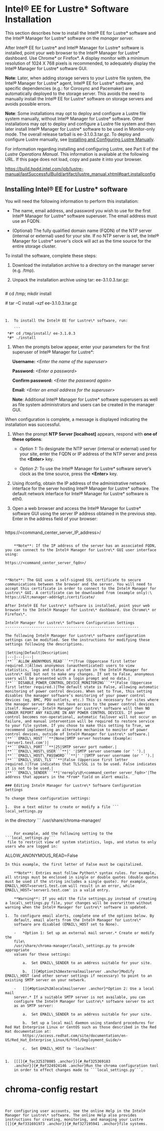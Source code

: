 # Intel® EE for Lustre\* Software Installation

This section describes how to install the Intel® EE for Lustre\*
software and the Intel® Manager for Lustre\* software on the *manager
server.*

After Intel® EE for Lustre\* and Intel® Manager for Lustre\* software is
installed, point your web browser to the Intel® Manager for Lustre\*
dashboard. Use Chrome\* or Firefox\*. A display monitor with a minimum
resolution of 1024 X 768 pixels is recommended, to adequately display
the Intel® Manager for Lustre\* software GUI.

**Note**: Later, when adding storage servers to your Lustre file system,
the Intel® Manager for Lustre\* agent, Intel® EE for Lustre\*
software, and specific dependencies (e.g.: for Corosync and Pacemaker)
are automatically deployed to the storage server. This avoids the need
to manually install the Intel® EE for Lustre\* software on storage
servers and avoids possible errors.

**Note**: Some installations may opt to deploy and configure a Lustre
file system manually, without Intel® Manager for Lustre\* software.
Other installations may opt to deploy and configure a Lustre file system
and then later install Intel® Manager for Lustre\* software to be used
in Monitor-only mode. The overall release tarball is ee-3.1.0.3.tar.gz.
To deploy and configure Lustre manually, see [Installing and Configuring
Lustre Manually](#installing-and-configuring-lustre-manually).

For information regarding installing and configuring Lustre, see Part II
of the *Lustre Operations Manual*. This information is available at the
following URL. If this page does not load, copy and paste it into your
browser.

<https://build.hpdd.intel.com/job/lustre-manual/lastSuccessfulBuild/artifact/lustre_manual.xhtml#part.installconfig>

Installing Intel® EE for Lustre\* software
--------------------------------------------

You will need the following information to perform this installation:

-   The name, email address, and password you wish to use for the first
    Intel® Manager for Lustre\* software superuser. The email address
    must use an FQDN.

-   (Optional) The fully qualified domain name (FQDN) of the NTP server
    (internal or external) used for your site. If no NTP server is set,
    the Intel® Manager for Lustre\* server's clock will act as the
    time source for the entire storage cluster.

To install the software, complete these steps:

1.  Download the installation archive to a directory on the manager
    server (e.g. /tmp).

2.  Unpack the installation archive using tar: ee-3.1.0.3.tar.gz:

    ```
*#* cd /tmp; mkdir install

*#* tar –C install –xzf ee-3.1.0.3.tar.gz
```


1.  To install the Intel® EE for Lustre\* software, run:

    ```
 *#* cd /tmp/install/ ee-3.1.0.3
 *#* ./install
```


1. When the prompts below appear, enter your
    parameters for the first superuser of Intel® Manager for Lustre\*:

    **Username:** *&lt;Enter the name of the superuser&gt;*

    **Password:** *&lt;Enter a password&gt;*
    
    **Confirm password:** *&lt;Enter the password again&gt;*

    **Email:** *&lt;Enter an email address for the superuser&gt;*

    


    **Note**: Additional Intel® Manager for Lustre\* software superusers as well as file system administrators and users can be created in the manager GUI.

When configuration is complete, a message is displayed indicating the installation was successful.

1.  When the prompt **NTP Server \[localhost\]** appears, respond with
    **one of these options**:

    -   *Option 1:* To designate the NTP server (internal or external) used
    for your site, enter the FQDN or IP address of the NTP server and
    press the **&lt;Enter&gt;** key.

    -   *Option 2:* To use the Intel® Manager for Lustre\* software
    server’s clock as the time source, press the **&lt;Enter&gt;** key.

1.  Using ifconfig, obtain the IP address of the administrative network
    interface for the server hosting Intel® Manager for Lustre\*
    software. The default network interface for Intel® Manager for
    Lustre\* software is eth0.

2.  Open a web browser and access the Intel® Manager for Lustre\*
    software GUI using the server IP address obtained in the previous
    step. Enter in the address field of your browser:
    
    ```
https://<command_center_server_IP_address>/
```

    **Note**: If the IP address of the server has an associated FQDN, you can connect to the Intel® Manager for Lustre\* GUI user interface using:

```
    https://<command_center_server_fqdn>/
```


**Note**: The GUI uses a self-signed SSL certificate to secure
communications between the browser and the server. You will need to
accept this certificate in order to connect to the Intel® Manager for
Lustre\* GUI. A certificate can be downloaded from (example only):\
https://&lt;manager-addr&gt;/certificate/

After Intel® EE for Lustre\* software is installed, point your web
browser to the Intel® Manager for Lustre\* dashboard. Use Chrome\* or
Firefox\*.

Intel® Manager for Lustre\* Software Configuration Settings
-------------------------------------------------------------

The following Intel® Manager for Lustre\* software configuration
settings can be modified. See the instructions for modifying these
settings following the descriptions.

|Setting|Default|Description|
|---|---|---|
|**```ALLOW_ANONYMOUS_READ```**|True (Uppercase first letter required.)|Allows anonymous (unauthenticated) users to view statistics, logs and status of a system in the Intel® Manager for Lustre\* GUI but not to make any changes. If set to False, anonymous users will be presented with a login prompt and no data.|
|**```DISABLE_POWER_CONTROL_DEVICE_MONITORING```**|False (Uppercase first letter required.)|The default state is False, allowing automatic monitoring of power control devices. When set to True, this setting disables the manager software’s monitoring of your power control devices (eg, BMC, PDU outlets, etc.) This is necessary for sites where the manager server does not have access to the power control devices itself. However, Intel® Manager for Lustre\* software will then NO LONGER REPORT ANY FAILURE IN ANY POWER CONTROL DEVICES. If power control becomes non-operational, automatic failover will not occur on failure, and manual intervention will be required to restore service to your file system. If you chose to make this setting to True, we recommend implementing an alternate mechanism to monitor of power control devices, outside of Intel® Manager for Lustre\* software.|
|**```EMAIL\_HOST```**|None|SMTP server hostname (Example: 'server1.test.com')|
|**```EMAIL\_PORT```**|25|SMTP server port number.|
|**```EMAIL\_HOST\_USER```**|' '|SMTP server username (or ' ').|
|**```EMAIL\_HOST\_PASSWORD```**|' '|SMTP server username (or ' ').|
|**```EMAIL\_USE\_TLS```**|False (Uppercase first letter required.)|True indicates that TLS/SSL is to be used. False indicates it is not to be used.|
|**```EMAIL\_SENDER```**|'noreply\@\<command_center server_fqdn>'|The address that appears in the *From* field on alert emails.

### Editing Intel® Manager for Lustre\* Software Configuration Settings

To change these configuration settings:

1.  Use a text editor to create or modify a file ```
local_settings.py
```
 in the directory ```
 /usr/share/chroma-manager/
```

    For example, add the following setting to the ```local_settings.py```
 file to restrict view of system statistics, logs, and status to only users who are logged in:
```
ALLOW_ANONYMOUS_READ=False
```
In this example, the first letter of False must be capitalized.

    **Note**: Entries must follow Python\* syntax rules. For example, all strings must be enclosed in single or double quotes (double quotes must be used if the string includes a single quote). For example, EMAIL\_HOST=server1.test.com will result in an error, while EMAIL\_HOST='server1.test.com' is a valid entry.

    **Warning**: If you edit the file settings.py instead of creating a local\_settings.py file, your changes will be overwritten without warning when the Intel® Manager for Lustre\* software is updated.

1.  To configure email alerts, complete one of the options below. By
    default, email alerts from the Intel® Manager for Lustre\*
    software are disabled (EMAIL\_HOST set to None).

    -   *Option 1: Set up an external mail server.* Create or modify the
    file\
    /usr/share/chroma-manager/local\_settings.py to provide appropriate
    values for these settings:

        a.  Set EMAIL\_SENDER to an address suitable for your site.

        b.  []{#Option1%3Aexternalmailserver .anchor}Modify EMAIL\_HOST (and other server settings if necessary) to point to an existing SMTP server on your network.

    -   []{#Option2%3Alocalmailserver .anchor}*Option 2: Use a local mail
    server.* If a suitable SMTP server is not available, you can
    configure the Intel® Manager for Lustre\* software server to act
    as an SMTP server:

        a.  Set EMAIL\_SENDER to an address suitable for your site.

        b.  Set up a local mail daemon using standard procedures for Red Hat Enterprise Linux or CentOS such as those described in the Red Hat documentation at:
        https://access.redhat.com/site/documentation/en-US/Red_Hat_Enterprise_Linux/6/html/Deployment_Guide/>

        c.  Set EMAIL\_HOST to 'localhost'


1.  [[[]{#_Toc325378085 .anchor}]{#_Ref325369183
    .anchor}]{#_Ref324924146 .anchor}Run the chroma configuration tool
    in order to effect changes made to ```local_settings.py```.
```
# chroma-config restart
```


For configuring user accounts, see the online Help in the Intel®
Manager for Lustre\* software. The online Help also provides
instructions for creating, monitoring, and managing your Lustre
[[]{#_Ref331691973 .anchor}]{#_Ref327195941 .anchor}file systems.
